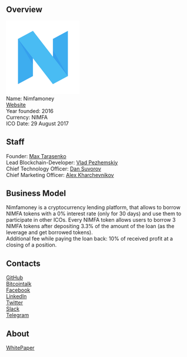 ## Overview
![ logo](../projects/logo/nimfamoney.png)  
Name: Nimfamoney    
[Website](https://nimfamoney.io/)  
Year founded: 2016  
Currency: NIMFA  
ICO Date: 29 August 2017  
## Staff
Founder: [Max Tarasenko](../people/max_tarasenko.md)  
Lead Blockchain-Developer: [Vlad Pezhemskiy](../people/vlad_pezhemskiy.md)  
Chief Technology Officer: [Dan Suvorov](../people/dan_suvorov.md)  
Chief Marketing Officer: [Alex Kharchevnikov](../people/alex_kharchevnikov.md)  
## Business Model
Nimfamoney is a cryptocurrency lending platform, that allows to borrow NIMFA tokens with a 0% interest rate (only for 30 days) and use them to participate in other ICOs. Every NIMFA token allows users to borrow 3 NIMFA tokens after depositing 3.3% of the amount of the loan (as the leverage and get borrowed tokens).  
Additional fee while paying the loan back: 10% of received profit at a closing of a position.
## Contacts
[GitHub](https://github.com/nimfamoney)  
[Bitcointalk](https://bitcointalk.org/index.php?topic=2040087.0)   
[Facebook](https://www.facebook.com/nimfamoney/)   
[LinkedIn](https://www.linkedin.com/company-beta/12893942/)   
[Twitter](https://twitter.com/nimfamoney)    
[Slack](https://nimfa-team.slack.com/join/shared_invite/MjIyMTE5NDM3ODA4LTE1MDE5OTgzMzAtY2E5MWIzYjNiYQ)  
[Telegram](https://t.me/Nimfamoney)  
## About
[WhitePaper](https://nimfamoney.io/ENG_V.1.0_Whitepaper_ICO_Nimfamoney.pdf)
